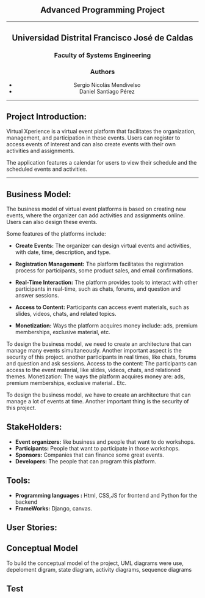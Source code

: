
## <div align="center">Advanced Programming Project</div>

---

## <div align="center">Universidad Distrital Francisco José de Caldas</div>

### <div align="center">Faculty of Systems Engineering</div>

### <div align="center">Authors</div>
- <div align="center">Sergio Nicolás Mendivelso</div>
- <div align="center">Daniel Santiago Pérez</div>

---

## Project Introduction:

Virtual Xperience is a virtual event platform that facilitates the organization, management, and participation in these events. Users can register to access events of interest and can also create events with their own activities and assignments.

The application features a calendar for users to view their schedule and the scheduled events and activities.

---

## Business Model:

The business model of virtual event platforms is based on creating new events, where the organizer can add activities and assignments online. Users can also design these events.

Some features of the platforms include:

- **Create Events:** The organizer can design virtual events and activities, with date, time, description, and type.
  
- **Registration Management:** The platform facilitates the registration process for participants, some product sales, and email confirmations.

- **Real-Time Interaction:** The platform provides tools to interact with other participants in real-time, such as chats, forums, and question and answer sessions.

- **Access to Content:** Participants can access event materials, such as slides, videos, chats, and related topics.

- **Monetization:** Ways the platform acquires money include: ads, premium memberships, exclusive material, etc.

To design the business model, we need to create an architecture that can manage many events simultaneously. Another important aspect is the security of this project.
another participants in real times, like chats, forums and question and ask sessions.
Access to the content: The participants can access to the event material, like slides, videos, chats, and relationed themes.
Monetization: The ways the platform acquires money are: ads, premium memberships, exclusive material.. Etc.

To design the business model, we have to create an architecture that can manage a lot of events at time. Another important thing is the security of this project.

## StakeHolders:

- **Event organizers:** like business and people that want to do workshops.
- **Participants:** People that want to participate in those workshops.
- **Sponsors:** Companies that can finance some great events.
- **Developers:** The people that can program this platform.


## Tools:

- **Programming languages :** Html, CSS,JS for frontend and Python for the backend
- **FrameWorks:** Django, canvas.
## User Stories: 


## Conceptual Model 
To build the conceptual model of the project, UML diagrams were use, depeloment digram, state diagram, activity diagrams, sequence diagrams 
## Test


